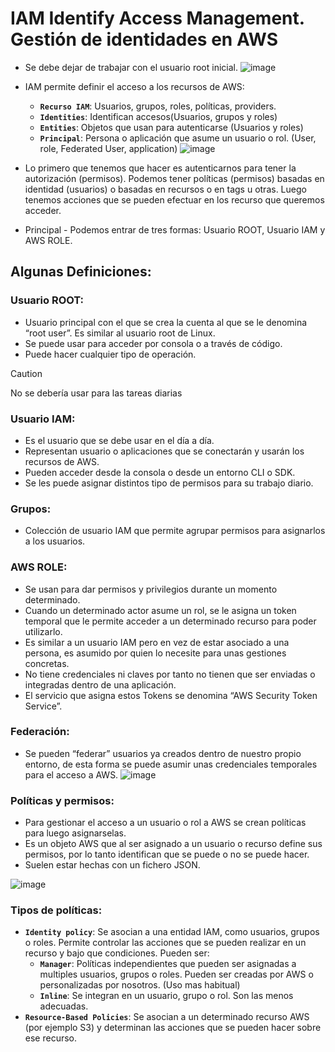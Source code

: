 # IAM Identify Access Management. Gestión de identidades en AWS
- Se debe dejar de trabajar con el usuario root inicial.
![image](https://github.com/user-attachments/assets/f2e65a97-3cd0-48c6-a3a9-b46702dee58e)

- IAM permite definir el acceso a los recursos de AWS:
  - **`Recurso IAM`**: Usuarios, grupos, roles, políticas, providers.
  - **`Identities`**: Identifican accesos(Usuarios, grupos y roles)
  - **`Entities`**: Objetos que usan para autenticarse (Usuarios y roles)
  - **`Principal`**:  Persona o aplicación que asume un usuario o rol. (User, role, Federated User, application)
![image](https://github.com/user-attachments/assets/eb4fa74f-6b35-40f6-9c1f-3c798f9e7165)

- Lo primero que tenemos que hacer es autenticarnos para tener la autorización (permisos). Podemos tener políticas (permisos) basadas en identidad (usuarios) o basadas en recursos o en tags u otras. Luego tenemos acciones que se pueden efectuar en los recurso que queremos acceder.
- Principal - Podemos entrar de tres formas: Usuario ROOT, Usuario IAM y AWS ROLE.

## Algunas Definiciones:
### Usuario ROOT: 
- Usuario principal con el que se crea la cuenta al que se le denomina “root user”. Es similar al usuario root de Linux.
- Se puede usar para acceder por consola o a través de código.
- Puede hacer cualquier tipo de operación.
> [!CAUTION]
> No se debería usar para las tareas diarias

### Usuario IAM:
- Es el usuario que se debe usar en el día a día.
- Representan usuario o aplicaciones que se conectarán y usarán los recursos de AWS.
- Pueden acceder desde la consola o desde un entorno CLI o SDK.
- Se les puede asignar distintos tipo de permisos para su trabajo diario.

### Grupos:
- Colección de usuario IAM que permite agrupar permisos para asignarlos a los usuarios.

### AWS ROLE:
- Se usan para dar permisos y privilegios durante un momento determinado.
- Cuando un determinado actor asume un rol, se le asigna un token temporal que le permite acceder a un determinado recurso para poder utilizarlo.
- Es similar a un usuario IAM pero en vez de estar asociado a una persona, es asumido por quien lo necesite para unas gestiones concretas.
- No tiene credenciales ni claves por tanto no tienen que ser enviadas o integradas dentro de una aplicación.
- El servicio que asigna estos Tokens se denomina “AWS Security Token Service”.

### Federación:
- Se pueden “federar” usuarios ya creados dentro de nuestro propio entorno, de esta forma se puede asumir unas credenciales temporales para el acceso a AWS.
![image](https://github.com/user-attachments/assets/70f45ed8-49f4-48ea-877e-6e6e61c4fdb2)

### Políticas y permisos:
- Para gestionar el acceso a un usuario o rol a AWS se crean políticas para luego asignarselas.
- Es un objeto AWS que al ser asignado a un usuario o recurso define sus permisos, por lo tanto identifican que se puede o no se puede hacer.
- Suelen estar hechas con un fichero JSON.

![image](https://github.com/user-attachments/assets/2c376719-508e-4bcf-9968-755e1159148f)

### Tipos de políticas:
- **`Identity policy`**: Se asocian a una entidad IAM, como usuarios, grupos o roles. Permite controlar las acciones que se pueden realizar en un recurso y bajo que condiciones. Pueden ser:
  - **`Manager`**: Políticas independientes que pueden ser asignadas a multiples usuarios, grupos o roles. Pueden ser creadas por AWS o personalizadas por nosotros. (Uso mas habitual)
  - **`Inline`**: Se integran en un usuario, grupo o rol. Son las menos adecuadas.
- **`Resource-Based Policies`**: Se asocian a un determinado recurso AWS (por ejemplo S3) y determinan las acciones que se pueden hacer sobre ese recurso.
